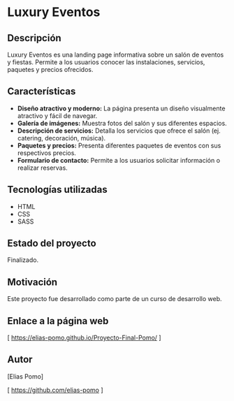# Luxury Eventos

## Descripción

Luxury Eventos es una landing page informativa sobre un salón de eventos y fiestas.  Permite a los usuarios conocer las instalaciones, servicios, paquetes y precios ofrecidos.

## Características

* **Diseño atractivo y moderno:** La página presenta un diseño visualmente atractivo y fácil de navegar.
* **Galería de imágenes:**  Muestra fotos del salón y sus diferentes espacios.
* **Descripción de servicios:** Detalla los servicios que ofrece el salón (ej. catering, decoración, música).
* **Paquetes y precios:** Presenta diferentes paquetes de eventos con sus respectivos precios.
* **Formulario de contacto:** Permite a los usuarios solicitar información o realizar reservas.

## Tecnologías utilizadas

* HTML
* CSS
* SASS

## Estado del proyecto

Finalizado.

## Motivación

Este proyecto fue desarrollado como parte de un curso de desarrollo web.

## Enlace a la página web

[ https://elias-pomo.github.io/Proyecto-Final-Pomo/ ] 

## Autor

[Elias Pomo]

[ https://github.com/elias-pomo ]